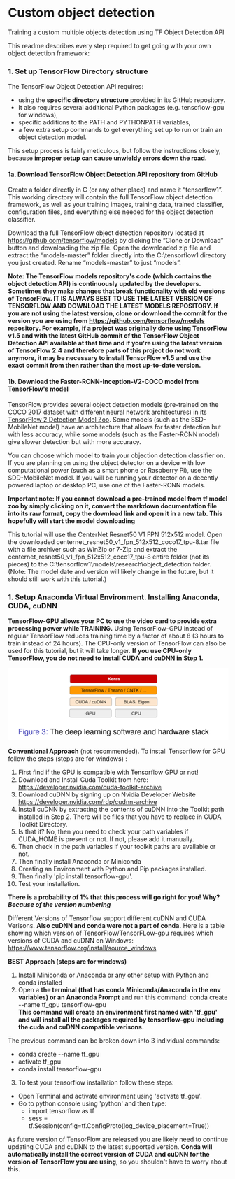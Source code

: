 # Custom object detection

Training a custom multiple objects detection using TF Object Detection API

This readme describes every step required to get going with your own object detection framework:

<h3>1. Set up TensorFlow Directory structure</h3>

The TensorFlow Object Detection API requires:  
  + using the **specific directory structure** provided in its GitHub repository. 
  + It also requires several additional Python packages (e.g. tensoflow-gpu for windows), 
  + specific additions to the PATH and PYTHONPATH variables,
  + a few extra setup commands to get everything set up to run or train an object detection model.  

This setup process is fairly meticulous, but follow the instructions closely, because **improper setup can cause unwieldy errors down the road.**  


<h4>1a. Download TensorFlow Object Detection API repository from GitHub</h4>

Create a folder directly in C (or any other place) and name it “tensorflow1”. This working directory will contain the full TensorFlow object detection framework, as well as your training images, training data, trained classifier, configuration files, and everything else needed for the object detection classifier.  

Download the full TensorFlow object detection repository located at https://github.com/tensorflow/models by clicking the “Clone or Download” button and downloading the zip file. Open the downloaded zip file and extract the “models-master” folder directly into the C:\tensorflow1 directory you just created. Rename “models-master” to just “models”.  

**Note: The TensorFlow models repository's code (which contains the object detection API) is continuously updated by the developers. Sometimes they make changes that break functionality with old versions of TensorFlow. IT IS ALWAYS BEST TO USE THE LATEST VERSION OF TENSORFLOW AND DOWNLOAD THE LATEST MODELS REPOSITORY. If you are not using the latest version, clone or download the commit for the version you are using from https://github.com/tensorflow/models repository. For example, if a project was originally done using TensorFlow v1.5 and with the latest GitHub commit of the TensorFlow Object Detection API available at that time and if you're using the latest version of TensorFlow 2.4 and therefore parts of this project do not work anymore, it may be necessary to install TensorFlow v1.5 and use the exact commit from then rather than the most up-to-date version.**

<h4>1b. Download the Faster-RCNN-Inception-V2-COCO model from TensorFlow's model</h4>

TensorFlow provides several object detection models (pre-trained on the COCO 2017 dataset with different neural network architectures) in its [TensorFlow 2 Detection Model Zoo](https://github.com/tensorflow/models/blob/master/research/object_detection/g3doc/tf2_detection_zoo.md). Some models (such as the SSD-MobileNet model) have an architecture that allows for faster detection but with less accuracy, while some models (such as the Faster-RCNN model) give slower detection but with more accuracy.  

You can choose which model to train your objection detection classifier on. If you are planning on using the object detector on a device with low computational power (such as a smart phone or Raspberry Pi), use the SDD-MobileNet model. If you will be running your detector on a decently powered laptop or desktop PC, use one of the Faster-RCNN models.

**Important note: If you cannot download a pre-trained model from tf model zoo by simply clicking on it, convert the markdown documentation file into its raw format, copy the download link and open it in a new tab. This hopefully will start the model downloading**

This tutorial will use the CenterNet Resnet50 V1 FPN 512x512 model. Open the downloaded centernet_resnet50_v1_fpn_512x512_coco17_tpu-8.tar file with a file archiver such as WinZip or 7-Zip and extract the centernet_resnet50_v1_fpn_512x512_coco17_tpu-8 entire folder (not its pieces) to the C:\tensorflow1\models\research\object_detection folder. (Note: The model date and version will likely change in the future, but it should still work with this tutorial.)




<h3>1. Setup Anaconda Virtual Environment. Installing Anaconda, CUDA, cuDNN</h3>

**TensorFlow-GPU allows your PC to use the video card to provide extra processing power while TRAINING.**
Using TensorFlow-GPU instead of regular TensorFlow reduces training time by a factor of about 8 (3 hours to train instead of 24 hours). 
The CPU-only version of TensorFlow can also be used for this tutorial, but it will take longer. 
**If you use CPU-only TensorFlow, you do not need to install CUDA and cuDNN in Step 1.**

![The deep learning software and hardware stack](/doc_images/dl_sw_hw_stack.png)


**Conventional Approach** (not recommended). 
To install Tensorflow for GPU follow the steps (steps are for windows) :
1. First find if the GPU is compatible with Tensorflow GPU or not! 
2. Download and Install Cuda Toolkit from here: https://developer.nvidia.com/cuda-toolkit-archive
3. Download cuDNN by signing up on Nvidia Developer Website https://developer.nvidia.com/rdp/cudnn-archive
4. Install cuDNN by extracting the contents of cuDNN into the Toolkit path installed in Step 2. There will be files that you have to replace in CUDA Toolkit Directory.
5. Is that it? No, then you need to check your path variables if CUDA_HOME is present or not. If not, please add it manually.
6. Then check in the path variables if your toolkit paths are available or not.
7. Then finally install Anaconda or Miniconda
8. Creating an Environment with Python and Pip packages installed.
9. Then finally 'pip install tensorflow-gpu'.
10. Test your installation.

**There is a probability of 1% that this process will go right for you! Why? *Because of the version numbering***

Different Versions of Tensorflow support different cuDNN and CUDA Verisons. **Also cuDNN and conda were not a part of conda.**
Here is a table showing which version of TensorFlow/TensorFLow-gpu requires which versions of CUDA and cuDNN on Windows:
https://www.tensorflow.org/install/source_windows

**BEST Approach (steps are for windows)**
1. Install Miniconda or Anaconda or any other setup with Python and conda installed
2. Open a **the terminal (that has conda Miniconda/Anaconda in the env variables) or an Anaconda Prompt** and run this command: conda create --name tf_gpu tensorflow-gpu   
**This command will create an environment first named with 'tf_gpu' and will install all the packages required by tensorflow-gpu including the cuda and cuDNN compatible verisons.**

The previous command can be broken down into 3 individual commands:  
  * conda create --name tf_gpu  
  * activate tf_gpu 
  * conda install tensorflow-gpu 

3. To test your tensorflow installation follow these steps:  
  * Open Terminal and activate environment using 'activate tf_gpu'.
  * Go to python console using 'python' and then type:
    + import tensorflow as tf
    + sess = tf.Session(config=tf.ConfigProto(log_device_placement=True))

As future version of TensorFlow are released you are likely need to continue updating CUDA and cuDNN to the latest supported version.
**Conda will automatically install the correct version of CUDA and cuDNN for the version of TensorFlow you are using**, so you shouldn't have to worry about this.


